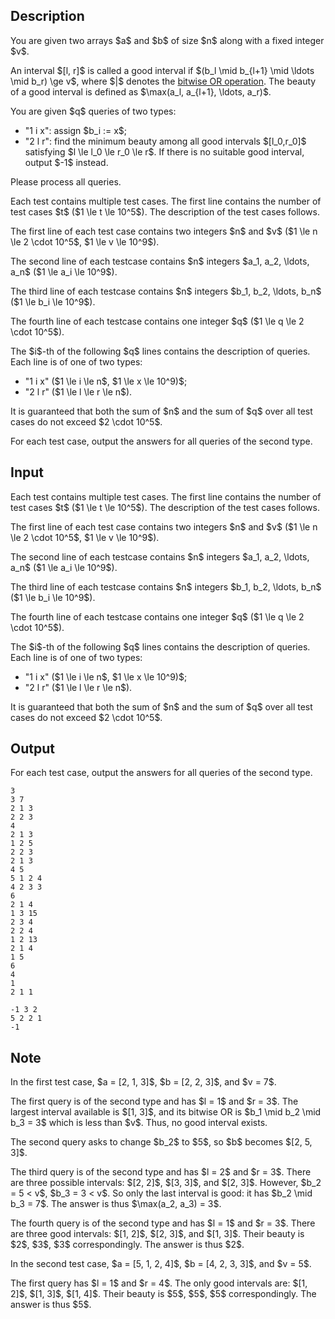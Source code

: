 ## Description

<div><p>You are given two arrays $a$ and $b$ of size $n$ along with a fixed integer $v$.</p><p>An interval $[l, r]$ is called a <span class="tex-font-style-bf">good</span> interval if $(b_l \mid b_{l+1} \mid \ldots \mid b_r) \ge v$, where $|$ denotes the <a href="https://en.wikipedia.org/wiki/Bitwise_operation#OR">bitwise OR operation</a>. The <span class="tex-font-style-bf">beauty</span> of a good interval is defined as $\max(a_l, a_{l+1}, \ldots, a_r)$.</p><p>You are given $q$ queries of two types:</p><ul> <li> "<span class="tex-font-style-tt">1 i x</span>": assign $b_i := x$; </li><li> "<span class="tex-font-style-tt">2 l r</span>": find the <span class="tex-font-style-bf">minimum</span> beauty among all <span class="tex-font-style-bf">good</span> intervals $[l_0,r_0]$ satisfying $l \le l_0 \le r_0 \le r$. If there is no suitable good interval, output $-1$ instead. </li></ul><p>Please process all queries.</p></div><div class="input-specification"><p>Each test contains multiple test cases. The first line contains the number of test cases $t$ ($1 \le t \le 10^5$). The description of the test cases follows.</p><p>The first line of each test case contains two integers $n$ and $v$ ($1 \le n \le 2 \cdot 10^5$, $1 \le v \le 10^9$).</p><p>The second line of each testcase contains $n$ integers $a_1, a_2, \ldots, a_n$ ($1 \le a_i \le 10^9$).</p><p>The third line of each testcase contains $n$ integers $b_1, b_2, \ldots, b_n$ ($1 \le b_i \le 10^9$).</p><p>The fourth line of each testcase contains one integer $q$ ($1 \le q \le 2 \cdot 10^5$).</p><p>The $i$-th of the following $q$ lines contains the description of queries. Each line is of one of two types:</p><ul> <li> "<span class="tex-font-style-tt">1 i x</span>" ($1 \le i \le n$, $1 \le x \le 10^9)$; </li><li> "<span class="tex-font-style-tt">2 l r</span>" ($1 \le l \le r \le n$). </li></ul><p>It is guaranteed that both the sum of $n$ and the sum of $q$ over all test cases do not exceed $2 \cdot 10^5$.</p></div><div class="output-specification"><p>For each test case, output the answers for all queries of the second type.</p></div>

## Input

<p>Each test contains multiple test cases. The first line contains the number of test cases $t$ ($1 \le t \le 10^5$). The description of the test cases follows.</p><p>The first line of each test case contains two integers $n$ and $v$ ($1 \le n \le 2 \cdot 10^5$, $1 \le v \le 10^9$).</p><p>The second line of each testcase contains $n$ integers $a_1, a_2, \ldots, a_n$ ($1 \le a_i \le 10^9$).</p><p>The third line of each testcase contains $n$ integers $b_1, b_2, \ldots, b_n$ ($1 \le b_i \le 10^9$).</p><p>The fourth line of each testcase contains one integer $q$ ($1 \le q \le 2 \cdot 10^5$).</p><p>The $i$-th of the following $q$ lines contains the description of queries. Each line is of one of two types:</p><ul> <li> "<span class="tex-font-style-tt">1 i x</span>" ($1 \le i \le n$, $1 \le x \le 10^9)$; </li><li> "<span class="tex-font-style-tt">2 l r</span>" ($1 \le l \le r \le n$). </li></ul><p>It is guaranteed that both the sum of $n$ and the sum of $q$ over all test cases do not exceed $2 \cdot 10^5$.</p>

## Output

<p>For each test case, output the answers for all queries of the second type.</p>





```input1|2,3,4,5,6,7,8,9,20,21,22,23,24
3
3 7
2 1 3
2 2 3
4
2 1 3
1 2 5
2 2 3
2 1 3
4 5
5 1 2 4
4 2 3 3
6
2 1 4
1 3 15
2 3 4
2 2 4
1 2 13
2 1 4
1 5
6
4
1
2 1 1
```




```output1
-1 3 2 
5 2 2 1 
-1
```



## Note

<p>In the first test case, $a = [2, 1, 3]$, $b = [2, 2, 3]$, and $v = 7$.</p><p>The first query is of the second type and has $l = 1$ and $r = 3$. The largest interval available is $[1, 3]$, and its bitwise OR is $b_1 \mid b_2 \mid b_3 = 3$ which is less than $v$. Thus, no good interval exists.</p><p>The second query asks to change $b_2$ to $5$, so $b$ becomes $[2, 5, 3]$.</p><p>The third query is of the second type and has $l = 2$ and $r = 3$. There are three possible intervals: $[2, 2]$, $[3, 3]$, and $[2, 3]$. However, $b_2 = 5 &lt; v$, $b_3 = 3 &lt; v$. So only the last interval is good: it has $b_2 \mid b_3 = 7$. The answer is thus $\max(a_2, a_3) = 3$.</p><p>The fourth query is of the second type and has $l = 1$ and $r = 3$. There are three good intervals: $[1, 2]$, $[2, 3]$, and $[1, 3]$. Their beauty is $2$, $3$, $3$ correspondingly. The answer is thus $2$.</p><p>In the second test case, $a = [5, 1, 2, 4]$, $b = [4, 2, 3, 3]$, and $v = 5$.</p><p>The first query has $l = 1$ and $r = 4$. The only good intervals are: $[1, 2]$, $[1, 3]$, $[1, 4]$. Their beauty is $5$, $5$, $5$ correspondingly. The answer is thus $5$.</p>
